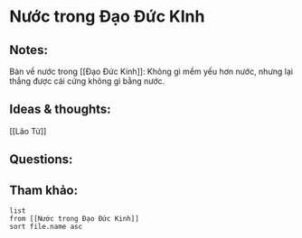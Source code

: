 # Nước trong Đạo Đức KInh

## Notes:
Bàn về nước trong [[Đạo Đức Kinh]]: Không gì mềm yếu hơn nước, nhưng lại thắng được cái cứng không gì bằng nước.

## Ideas & thoughts:
[[Lão Tử]]

## Questions:


## Tham khảo:
```dataview
list
from [[Nước trong Đạo Đức Kinh]]
sort file.name asc
```